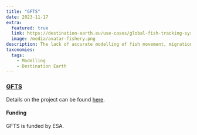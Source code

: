 ```yaml
---
title: "GFTS"
date: 2023-11-17
extra:
  featured: true
  link: https://destination-earth.eu/use-cases/global-fish-tracking-system-gfts/
  image: /media/avatar-fishery.png
description: The lack of accurate modelling of fish movement, migration strategies, and site fidelity is a major challenge for policy-makers when they need to formulate effective conservation policies. By relying on the Pangeo infrastructure on the Destination Earth Service Platform (DESP), the Use Case aims to predict the sea bass behavior and develop a Decision Support Tool (DST) for “what-if” scenario planning. As a result, the Use Case will help to obtain accurate insights into fish populations by introducing the Global Fish Tracking System (GFTS) and a Decision Support Tool into the DESP.
taxonomies:
  tags:
    - Modelling
    - Destination Earth
---
```

### [GFTS](https://github.com/destination-earth/DestinE_ESA_GFTS)

Details on the project can be found [here](https://github.com/destination-earth/DestinE_ESA_GFTS).

#### Funding

GFTS is funded by ESA.

